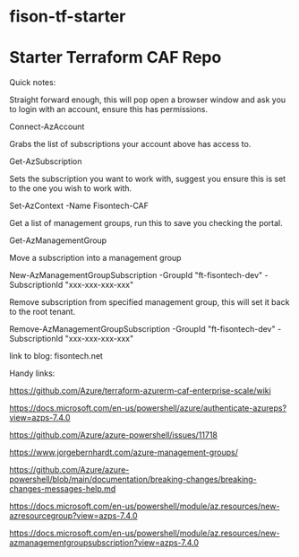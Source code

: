 # fison-tf-starter
# Starter Terraform CAF Repo


Quick notes:


Straight forward enough, this will pop open a browser window and ask you to login with an account, ensure this has permissions.

Connect-AzAccount 

Grabs the list of subscriptions your account above has access to.

Get-AzSubscription

Sets the subscription you want to work with, suggest you ensure this is set to the one you wish to work with.

Set-AzContext -Name Fisontech-CAF

Get a list of management groups, run this to save you checking the portal.

Get-AzManagementGroup

Move a subscription into a management group

New-AzManagementGroupSubscription -GroupId "ft-fisontech-dev" -SubscriptionId "xxx-xxx-xxx-xxx"

Remove subscription from specified management group, this will set it back to the root tenant.

Remove-AzManagementGroupSubscription -GroupId "ft-fisontech-dev" -SubscriptionId "xxx-xxx-xxx-xxx"

link to blog: fisontech.net

Handy links:

https://github.com/Azure/terraform-azurerm-caf-enterprise-scale/wiki

https://docs.microsoft.com/en-us/powershell/azure/authenticate-azureps?view=azps-7.4.0

https://github.com/Azure/azure-powershell/issues/11718

https://www.jorgebernhardt.com/azure-management-groups/

https://github.com/Azure/azure-powershell/blob/main/documentation/breaking-changes/breaking-changes-messages-help.md

https://docs.microsoft.com/en-us/powershell/module/az.resources/new-azresourcegroup?view=azps-7.4.0

https://docs.microsoft.com/en-us/powershell/module/az.resources/new-azmanagementgroupsubscription?view=azps-7.4.0
